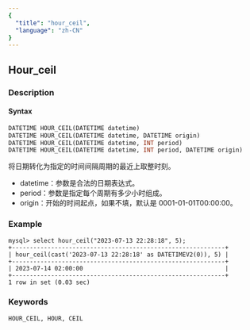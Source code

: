 ```yaml
---
{
  "title": "hour_ceil",
  "language": "zh-CN"
}
---
```


<!-- 
Licensed to the Apache Software Foundation (ASF) under one
or more contributor license agreements.  See the NOTICE file
distributed with this work for additional information
regarding copyright ownership.  The ASF licenses this file
to you under the Apache License, Version 2.0 (the
"License"); you may not use this file except in compliance
with the License.  You may obtain a copy of the License at

  http://www.apache.org/licenses/LICENSE-2.0

Unless required by applicable law or agreed to in writing,
software distributed under the License is distributed on an
"AS IS" BASIS, WITHOUT WARRANTIES OR CONDITIONS OF ANY
KIND, either express or implied.  See the License for the
specific language governing permissions and limitations
under the License.
-->

## Hour_ceil
### Description
#### Syntax

```sql
DATETIME HOUR_CEIL(DATETIME datetime)
DATETIME HOUR_CEIL(DATETIME datetime, DATETIME origin)
DATETIME HOUR_CEIL(DATETIME datetime, INT period)
DATETIME HOUR_CEIL(DATETIME datetime, INT period, DATETIME origin)
```

将日期转化为指定的时间间隔周期的最近上取整时刻。

- datetime：参数是合法的日期表达式。
- period：参数是指定每个周期有多少小时组成。
- origin：开始的时间起点，如果不填，默认是 0001-01-01T00:00:00。

### Example

```
mysql> select hour_ceil("2023-07-13 22:28:18", 5);
+------------------------------------------------------------+
| hour_ceil(cast('2023-07-13 22:28:18' as DATETIMEV2(0)), 5) |
+------------------------------------------------------------+
| 2023-07-14 02:00:00                                        |
+------------------------------------------------------------+
1 row in set (0.03 sec)
```

### Keywords

    HOUR_CEIL, HOUR, CEIL
